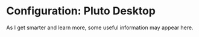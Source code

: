 # Configuration: Pluto Desktop

As I get smarter and learn more, some useful information may appear here.